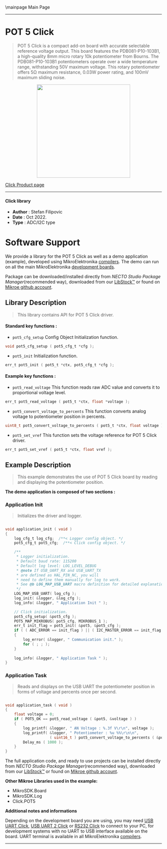 \mainpage Main Page

---
# POT 5 Click

> POT 5 Click is a compact add-on board with accurate selectable reference voltage output. This board features the PDB081-P10-103B1, a high-quality 8mm micro rotary 10k potentiometer from Bourns. The PDB081-P10-103B1 potentiometers operate over a wide temperature range, withstanding 50V maximum voltage. This rotary potentiometer offers 5Ω maximum resistance, 0.03W power rating, and 100mV maximum sliding noise.

<p align="center">
  <img src="https://download.mikroe.com/images/click_for_ide/pot5_click.png" height=300px>
</p>

[Click Product page](https://www.mikroe.com/pot-5-click)

---


#### Click library

- **Author**        : Stefan Filipovic
- **Date**          : Oct 2022.
- **Type**          : ADC/I2C type


# Software Support

We provide a library for the POT 5 Click
as well as a demo application (example), developed using MikroElektronika
[compilers](https://www.mikroe.com/necto-studio).
The demo can run on all the main MikroElektronika [development boards](https://www.mikroe.com/development-boards).

Package can be downloaded/installed directly from *NECTO Studio Package Manager*(recommended way), downloaded from our [LibStock&trade;](https://libstock.mikroe.com) or found on [Mikroe github account](https://github.com/MikroElektronika/mikrosdk_click_v2/tree/master/clicks).

## Library Description

> This library contains API for POT 5 Click driver.

#### Standard key functions :

- `pot5_cfg_setup` Config Object Initialization function.
```c
void pot5_cfg_setup ( pot5_cfg_t *cfg );
```

- `pot5_init` Initialization function.
```c
err_t pot5_init ( pot5_t *ctx, pot5_cfg_t *cfg );
```

#### Example key functions :

- `pot5_read_voltage` This function reads raw ADC value and converts it to proportional voltage level.
```c
err_t pot5_read_voltage ( pot5_t *ctx, float *voltage );
```

- `pot5_convert_voltage_to_percents` This function converts analog voltage to potentiometer position in percents.
```c
uint8_t pot5_convert_voltage_to_percents ( pot5_t *ctx, float voltage );
```

- `pot5_set_vref` This function sets the voltage reference for POT 5 Click driver.
```c
err_t pot5_set_vref ( pot5_t *ctx, float vref );
```

## Example Description

> This example demonstrates the use of POT 5 Click board by reading and displaying the potentiometer position.

**The demo application is composed of two sections :**

### Application Init

> Initializes the driver and logger.

```c

void application_init ( void )
{
    log_cfg_t log_cfg;  /**< Logger config object. */
    pot5_cfg_t pot5_cfg;  /**< Click config object. */

    /** 
     * Logger initialization.
     * Default baud rate: 115200
     * Default log level: LOG_LEVEL_DEBUG
     * @note If USB_UART_RX and USB_UART_TX 
     * are defined as HAL_PIN_NC, you will 
     * need to define them manually for log to work. 
     * See @b LOG_MAP_USB_UART macro definition for detailed explanation.
     */
    LOG_MAP_USB_UART( log_cfg );
    log_init( &logger, &log_cfg );
    log_info( &logger, " Application Init " );

    // Click initialization.
    pot5_cfg_setup( &pot5_cfg );
    POT5_MAP_MIKROBUS( pot5_cfg, MIKROBUS_1 );
    err_t init_flag = pot5_init( &pot5, &pot5_cfg );
    if ( ( ADC_ERROR == init_flag ) || ( I2C_MASTER_ERROR == init_flag ) )
    {
        log_error( &logger, " Communication init." );
        for ( ; ; );
    }
    
    log_info( &logger, " Application Task " );
}

```

### Application Task

> Reads and displays on the USB UART the potentiometer position in forms of voltage and percents once per second.

```c

void application_task ( void )
{
    float voltage = 0;
    if ( POT5_OK == pot5_read_voltage ( &pot5, &voltage ) ) 
    {
        log_printf( &logger, " AN Voltage : %.3f V\r\n", voltage );
        log_printf( &logger, " Potentiometer : %u %%\r\n\n", 
                    ( uint16_t ) pot5_convert_voltage_to_percents ( &pot5, voltage ) );
        Delay_ms ( 1000 );
    }
}

```

The full application code, and ready to use projects can be installed directly from *NECTO Studio Package Manager*(recommended way), downloaded from our [LibStock&trade;](https://libstock.mikroe.com) or found on [Mikroe github account](https://github.com/MikroElektronika/mikrosdk_click_v2/tree/master/clicks).

**Other Mikroe Libraries used in the example:**

- MikroSDK.Board
- MikroSDK.Log
- Click.POT5

**Additional notes and informations**

Depending on the development board you are using, you may need
[USB UART Click](https://www.mikroe.com/usb-uart-click),
[USB UART 2 Click](https://www.mikroe.com/usb-uart-2-click) or
[RS232 Click](https://www.mikroe.com/rs232-click) to connect to your PC, for
development systems with no UART to USB interface available on the board. UART
terminal is available in all MikroElektronika
[compilers](https://shop.mikroe.com/compilers).

---
